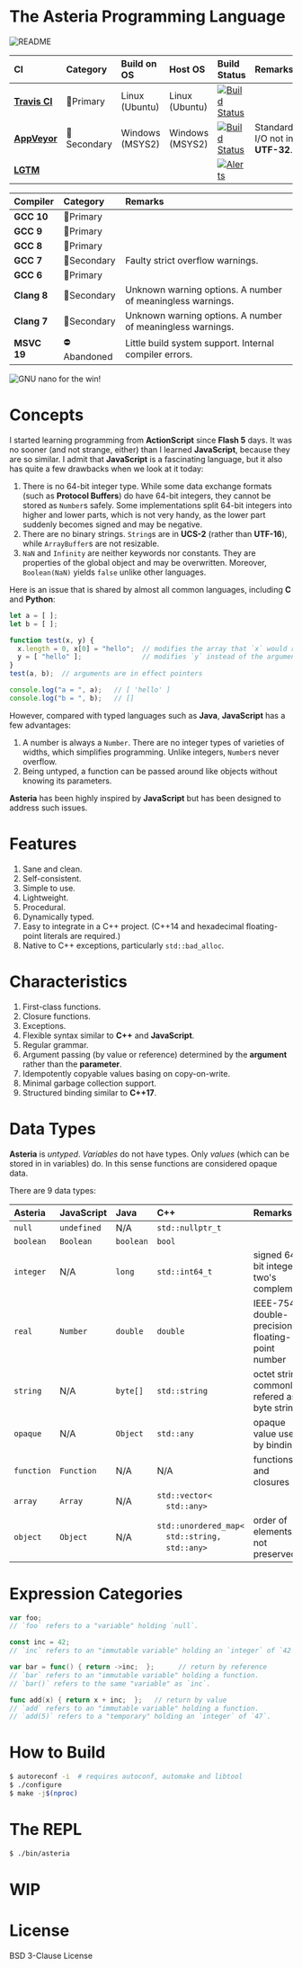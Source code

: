 # The Asteria Programming Language

![README](https://raw.githubusercontent.com/lhmouse/asteria/master/README.png)

|CI            |Category                   |Build on OS     |Host OS         |Build Status     |Remarks          |
|:-------------|:--------------------------|:---------------|:---------------|:----------------|:----------------|
|[**Travis CI**](https://travis-ci.com/lhmouse/asteria) |:1st_place_medal:Primary   |Linux (Ubuntu)  |Linux (Ubuntu)  |[![Build Status](https://travis-ci.com/lhmouse/asteria.svg?branch=master)](https://travis-ci.com/lhmouse/asteria/) |       |
|[**AppVeyor**](https://ci.appveyor.com/project/lhmouse/asteria) |:2nd_place_medal:Secondary |Windows (MSYS2) |Windows (MSYS2) |[![Build Status](https://ci.appveyor.com/api/projects/status/github/lhmouse/asteria?branch=master&svg=true)](https://ci.appveyor.com/project/lhmouse/asteria/) |Standard I/O not in **UTF-32**.  |
|[**LGTM**](https://lgtm.com/projects/g/lhmouse/asteria) | | | |[![Alerts](https://img.shields.io/lgtm/alerts/github/lhmouse/asteria.svg)](https://lgtm.com/projects/g/lhmouse/asteria/alerts/)  | |

|Compiler    |Category                   |Remarks          |
|:-----------|:--------------------------|:----------------|
|**GCC 10**  |:1st_place_medal:Primary   |                 |
|**GCC 9**   |:1st_place_medal:Primary   |                 |
|**GCC 8**   |:1st_place_medal:Primary   |                 |
|**GCC 7**   |:2nd_place_medal:Secondary |Faulty strict overflow warnings.    |
|**GCC 6**   |:1st_place_medal:Primary   |                 |
|**Clang 8** |:2nd_place_medal:Secondary |Unknown warning options. A number of meaningless warnings.  |
|**Clang 7** |:2nd_place_medal:Secondary |Unknown warning options. A number of meaningless warnings.  |
|**MSVC 19** |:no_entry:Abandoned        |Little build system support. Internal compiler errors.   |

![GNU nano for the win!](https://raw.githubusercontent.com/lhmouse/asteria/master/GNU-nano-FTW.png)

# Concepts

I started learning programming from **ActionScript** since **Flash 5** days. It was no sooner (and not strange, either) than I learned **JavaScript**, because they are so similar. I admit that **JavaScript** is a fascinating language, but it also has quite a few drawbacks when we look at it today:

1. There is no 64-bit integer type. While some data exchange formats (such as **Protocol Buffers**) do have 64-bit integers, they cannot be stored as `Number`s safely. Some implementations split 64-bit integers into higher and lower parts, which is not very handy, as the lower part suddenly becomes signed and may be negative.
2. There are no binary strings. `String`s are in **UCS-2** (rather than **UTF-16**), while `ArrayBuffer`s are not resizable.
3. `NaN` and `Infinity` are neither keywords nor constants. They are properties of the global object and may be overwritten. Moreover, `Boolean(NaN)` yields `false` unlike other languages.

Here is an issue that is shared by almost all common languages, including **C** and **Python**:

```javascript
let a = [ ];
let b = [ ];

function test(x, y) {
  x.length = 0, x[0] = "hello";  // modifies the array that `x` would reference
  y = [ "hello" ];               // modifies `y` instead of the argument
}
test(a, b);  // arguments are in effect pointers

console.log("a = ", a);   // [ 'hello' ]
console.log("b = ", b);   // []
```

However, compared with typed languages such as **Java**, **JavaScript** has a few advantages:

1. A number is always a `Number`. There are no integer types of varieties of widths, which simplifies programming. Unlike integers, `Number`s never overflow.
2. Being untyped, a function can be passed around like objects without knowing its parameters.

**Asteria** has been highly inspired by **JavaScript** but has been designed to address such issues.

# Features

1. Sane and clean.
2. Self-consistent.
3. Simple to use.
4. Lightweight.
5. Procedural.
6. Dynamically typed.
7. Easy to integrate in a C++ project. (C++14 and hexadecimal floating-point literals are required.)
8. Native to C++ exceptions, particularly `std::bad_alloc`.

# Characteristics

1. First-class functions.
2. Closure functions.
3. Exceptions.
4. Flexible syntax similar to **C++** and **JavaScript**.
5. Regular grammar.
6. Argument passing (by value or reference) determined by the **argument** rather than the **parameter**.
7. Idempotently copyable values basing on copy-on-write.
8. Minimal garbage collection support.
9. Structured binding similar to **C++17**.

# Data Types

**Asteria** is _untyped_. _Variables_ do not have types. Only _values_ (which can be stored in in variables) do. In this sense functions are considered opaque data.

There are 9 data types:

|**Asteria**  |**JavaScript**  |**Java**   |**C++**                       |**Remarks**                                        |
|:------------|:---------------|:----------|:-----------------------------|:--------------------------------------------------|
|`null`       |`undefined`     |N/A        |`std::nullptr_t`              |                                                   |
|`boolean`    |`Boolean`       |`boolean`  |`bool`                        |                                                   |
|`integer`    |N/A             |`long`     |`std::int64_t`                |signed 64-bit integer in two's complement          |
|`real`       |`Number`        |`double`   |`double`                      |IEEE-754 double-precision floating-point number    |
|`string`     |N/A             |`byte[]`   |`std::string`                 |octet string, commonly refered as byte string      |
|`opaque`     |N/A             |`Object`   |`std::any`                    |opaque value used by bindings                      |
|`function`   |`Function`      |N/A        |N/A                           |functions and closures                             |
|`array`      |`Array`         |N/A        |`std::vector<`<br/>&emsp;`std::any>`       |                                                   |
|`object`     |`Object`        |N/A        |`std::unordered_map<`<br/>&emsp;`std::string,`<br/>&emsp;`std::any>`  |order of elements not preserved                   |

# Expression Categories

```go
var foo;
// `foo` refers to a "variable" holding `null`.

const inc = 42;
// `inc` refers to an "immutable variable" holding an `integer` of `42`.

var bar = func() { return ->inc;  };      // return by reference
// `bar` refers to an "immutable variable" holding a function.
// `bar()` refers to the same "variable" as `inc`.

func add(x) { return x + inc;  };   // return by value
// `add` refers to an "immutable variable" holding a function.
// `add(5)` refers to a "temporary" holding an `integer` of `47`.
```

# How to Build

```sh
$ autoreconf -i  # requires autoconf, automake and libtool
$ ./configure
$ make -j$(nproc)
```

# The REPL

```sh
$ ./bin/asteria
```

# WIP

# License

BSD 3-Clause License

